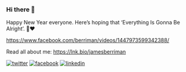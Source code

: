 ### Hi there 👋
Happy New Year everyone. Here’s hoping that ‘Everything Is Gonna Be Alright’. 🎸❤️

https://www.facebook.com/berriman/videos/1447973599342388/

Read all about me: https://lnk.bio/jamesberriman

[![twitter](https://img.shields.io/badge/twitter-333333?style=for-the-badge&logo=twitter&logoColor=1DA1F2)](https://twitter.com/jamesberriman)
[![facebook](https://img.shields.io/badge/facebook-333333?style=for-the-badge&logo=facebook&logoColor=1877F2)](https://facebook.com/berriman)
[![linkedin](https://img.shields.io/badge/linkedin-333333?style=for-the-badge&logo=linkedin&logoColor=0A66C2)](https://linkedin.com/in/jamesberriman)


<!--
**jamesberriman/jamesberriman** is a ✨ _special_ ✨ repository because its `README.md` (this file) appears on your GitHub profile.

Here are some ideas to get you started:

- 🔭 I’m currently working on ...
- 🌱 I’m currently learning ...
- 👯 I’m looking to collaborate on ...
- 🤔 I’m looking for help with ...
- 💬 Ask me about ...
- 📫 How to reach me: ...
- 😄 Pronouns: ...
- ⚡ Fun fact: ...
-->
